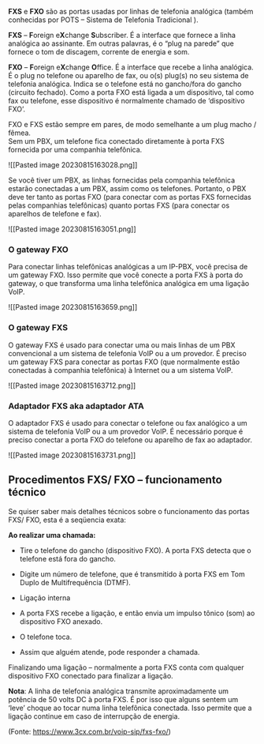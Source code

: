 **FXS** e **FXO** são as portas usadas por linhas de telefonia analógica (também conhecidas por POTS – Sistema de Telefonia Tradicional ).

**FXS** – **F**oreign e**X**change **S**ubscriber. É a interface que fornece a linha analógica ao assinante. Em outras palavras, é o “plug na parede” que fornece o tom de discagem, corrente de energia e som.

**FXO** – **F**oreign e**X**change **O**ffice. É a interface que recebe a linha analógica. É o plug no telefone ou aparelho de fax, ou o(s) plug(s) no seu sistema de telefonia analógica. Indica se o telefone está no gancho/fora do gancho (circuito fechado). Como a porta FXO está ligada a um dispositivo, tal como fax ou telefone, esse dispositivo é normalmente chamado de ‘dispositivo FXO’.

FXO e FXS estão sempre em pares, de modo semelhante a um plug macho / fêmea.  
Sem um PBX, um telefone fica conectado diretamente à porta FXS fornecida por uma companhia telefônica.

![[Pasted image 20230815163028.png]]

Se você tiver um PBX, as linhas fornecidas pela companhia telefônica estarão conectadas a um PBX, assim como os telefones. Portanto, o PBX deve ter tanto as portas FXO (para conectar com as portas FXS fornecidas pelas companhias telefônicas) quanto portas FXS (para conectar os aparelhos de telefone e fax).

![[Pasted image 20230815163051.png]]

### O gateway FXO

Para conectar linhas telefônicas analógicas a um IP-PBX, você precisa de um gateway FXO. Isso permite que você conecte a porta FXS à porta do gateway, o que transforma uma linha telefônica analógica em uma ligação VoIP.

![[Pasted image 20230815163659.png]]

### O gateway FXS

O gateway FXS é usado para conectar uma ou mais linhas de um PBX convencional a um sistema de telefonia VoIP ou a um provedor. É preciso um gateway FXS para conectar as portas FXO (que normalmente estão conectadas à companhia telefônica) à Internet ou a um sistema VoIP.

![[Pasted image 20230815163712.png]]

### Adaptador FXS aka adaptador ATA

O adaptador FXS é usado para conectar o telefone ou fax analógico a um sistema de telefonia VoIP ou a um provedor VoIP. É necessário porque é preciso conectar a porta FXO do telefone ou aparelho de fax ao adaptador.

![[Pasted image 20230815163731.png]]

## Procedimentos FXS/ FXO – funcionamento técnico

Se quiser saber mais detalhes técnicos sobre o funcionamento das portas FXS/ FXO, esta é a seqüencia exata:

**Ao realizar uma chamada:**

- Tire o telefone do gancho (dispositivo FXO). A porta FXS detecta que o telefone está fora do gancho.
    
- Digite um número de telefone, que é transmitido à porta FXS em Tom Duplo de Multifrequência (DTMF).
    
- Ligação interna
    
- A porta FXS recebe a ligação, e então envia um impulso tônico (som) ao dispositivo FXO anexado.
    
- O telefone toca.
    
- Assim que alguém atende, pode responder a chamada.
    

Finalizando uma ligação – normalmente a porta FXS conta com qualquer dispositivo FXO conectado para finalizar a ligação.

**Nota**: A linha de telefonia analógica transmite aproximadamente um potência de 50 volts DC à porta FXS. É por isso que alguns sentem um ‘leve’ choque ao tocar numa linha telefônica conectada. Isso permite que a ligação continue em caso de interrupção de energia.

(Fonte: https://www.3cx.com.br/voip-sip/fxs-fxo/)